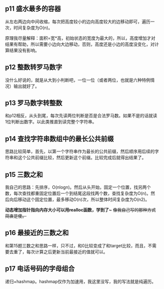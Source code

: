 ## p11 盛水最多的容器

从左右两边向中间收缩，每次把高度较小的边向高度较大的边移动即可，遍历一次，时间复杂度为O(n)。

原理我尽量解释：面积=宽*高，初始状态的宽度为最大的，所以，高度增加才对结果有帮助，所以需要小边向大边移动，否则，高度还是小边的高度没变化，对计算结果没有影响。

## p12 整数转罗马数字

没什么好说的，就是从大到小判断吧，一位一位（或者两位，也就是六种特例情况）输出就好了。

## p13 罗马数字转整数

和p12相反，从头到尾，每次先读两位判断是否是合法罗马数。如果不是的话就读1位判断出数字。以此类推直到读完整个字符串。

## p14 查找字符串数组中的最长公共前缀 

思路比较简单，首先，以第一个字符串作为最长的公共前缀，然后顺序用后续的字符串和这个公共前缀比较，然后更新这个前缀。比较完成后就得出结果了。

## p15 三数之和

我自己的思路：先排序，O(nlogn)。然后从头开始，固定一个位置，找另两个数，每次查找都重固定位置后一个到结尾这段找两个数，查找复杂度为O(n)。然后向后移动这个固定位置，最多移动O(n)次，所以整体时间复杂度为O(n2)。

**动态增加指针指向内存大小可以用realloc函数，学到了~** ~~像我自己写的那种方式简直是傻。~~

## p16 最接近的三数之和

和第15题三数之和思路一样，只不过，和0比较变成了和target比较，而且，不需要去重了，每次计算之后更新当前最接近的值就可以。

## p17 电话号码的字母组合

递归+hashmap。hashmap仅作为加速用，我这里没写，我的写法就是纯遍历。